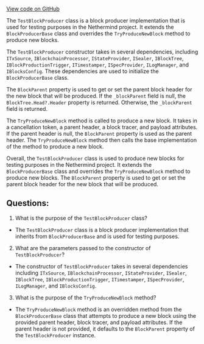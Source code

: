 [View code on GitHub](https://github.com/NethermindEth/nethermind/src/Nethermind/Nethermind.Core.Test/Blockchain/TestBlockProducer.cs)

The `TestBlockProducer` class is a block producer implementation that is used for testing purposes in the Nethermind project. It extends the `BlockProducerBase` class and overrides the `TryProduceNewBlock` method to produce new blocks. 

The `TestBlockProducer` constructor takes in several dependencies, including `ITxSource`, `IBlockchainProcessor`, `IStateProvider`, `ISealer`, `IBlockTree`, `IBlockProductionTrigger`, `ITimestamper`, `ISpecProvider`, `ILogManager`, and `IBlocksConfig`. These dependencies are used to initialize the `BlockProducerBase` class.

The `BlockParent` property is used to get or set the parent block header for the new block that will be produced. If the `_blockParent` field is null, the `BlockTree.Head?.Header` property is returned. Otherwise, the `_blockParent` field is returned.

The `TryProduceNewBlock` method is called to produce a new block. It takes in a cancellation token, a parent header, a block tracer, and payload attributes. If the parent header is null, the `BlockParent` property is used as the parent header. The `TryProduceNewBlock` method then calls the base implementation of the method to produce a new block.

Overall, the `TestBlockProducer` class is used to produce new blocks for testing purposes in the Nethermind project. It extends the `BlockProducerBase` class and overrides the `TryProduceNewBlock` method to produce new blocks. The `BlockParent` property is used to get or set the parent block header for the new block that will be produced.
## Questions: 
 1. What is the purpose of the `TestBlockProducer` class?
- The `TestBlockProducer` class is a block producer implementation that inherits from `BlockProducerBase` and is used for testing purposes.

2. What are the parameters passed to the constructor of `TestBlockProducer`?
- The constructor of `TestBlockProducer` takes in several dependencies including `ITxSource`, `IBlockchainProcessor`, `IStateProvider`, `ISealer`, `IBlockTree`, `IBlockProductionTrigger`, `ITimestamper`, `ISpecProvider`, `ILogManager`, and `IBlocksConfig`.

3. What is the purpose of the `TryProduceNewBlock` method?
- The `TryProduceNewBlock` method is an overridden method from the `BlockProducerBase` class that attempts to produce a new block using the provided parent header, block tracer, and payload attributes. If the parent header is not provided, it defaults to the `BlockParent` property of the `TestBlockProducer` instance.